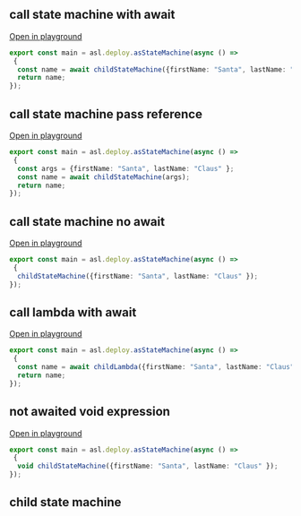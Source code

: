 
## call state machine with await
[Open in playground](https://asl-editor-spike-ts-stedi.vercel.app/?aW1wb3J0ICogYXMgYXNsIGZyb20gIkB0czJhc2wvYXNsLWxpYiIKCmV4cG9ydCBjb25zdCBtYWluID0gYXNsLmRlcGxveS5hc1N0YXRlTWFjaGluZShhc3luYyAoKSA9PiAKIHsKICBjb25zdCBuYW1lID0gYXdhaXQgY2hpbGRTdGF0ZU1hY2hpbmUoe2ZpcnN0TmFtZTogIlNhbnRhIiwgbGFzdE5hbWU6ICJDbGF1cyIgfSk7CiAgcmV0dXJuIG5hbWU7Cn0pOw==)

``` typescript
export const main = asl.deploy.asStateMachine(async () => 
 {
  const name = await childStateMachine({firstName: "Santa", lastName: "Claus" });
  return name;
});
```


## call state machine pass reference
[Open in playground](https://asl-editor-spike-ts-stedi.vercel.app/?aW1wb3J0ICogYXMgYXNsIGZyb20gIkB0czJhc2wvYXNsLWxpYiIKCmV4cG9ydCBjb25zdCBtYWluID0gYXNsLmRlcGxveS5hc1N0YXRlTWFjaGluZShhc3luYyAoKSA9PiAKIHsKICBjb25zdCBhcmdzID0ge2ZpcnN0TmFtZTogIlNhbnRhIiwgbGFzdE5hbWU6ICJDbGF1cyIgfTsKICBjb25zdCBuYW1lID0gYXdhaXQgY2hpbGRTdGF0ZU1hY2hpbmUoYXJncyk7CiAgcmV0dXJuIG5hbWU7Cn0pOw==)

``` typescript
export const main = asl.deploy.asStateMachine(async () => 
 {
  const args = {firstName: "Santa", lastName: "Claus" };
  const name = await childStateMachine(args);
  return name;
});
```


## call state machine no await
[Open in playground](https://asl-editor-spike-ts-stedi.vercel.app/?aW1wb3J0ICogYXMgYXNsIGZyb20gIkB0czJhc2wvYXNsLWxpYiIKCmV4cG9ydCBjb25zdCBtYWluID0gYXNsLmRlcGxveS5hc1N0YXRlTWFjaGluZShhc3luYyAoKSA9PiAKIHsKICBjaGlsZFN0YXRlTWFjaGluZSh7Zmlyc3ROYW1lOiAiU2FudGEiLCBsYXN0TmFtZTogIkNsYXVzIiB9KTsKfSk7)

``` typescript
export const main = asl.deploy.asStateMachine(async () => 
 {
  childStateMachine({firstName: "Santa", lastName: "Claus" });
});
```


## call lambda with await
[Open in playground](https://asl-editor-spike-ts-stedi.vercel.app/?aW1wb3J0ICogYXMgYXNsIGZyb20gIkB0czJhc2wvYXNsLWxpYiIKCmV4cG9ydCBjb25zdCBtYWluID0gYXNsLmRlcGxveS5hc1N0YXRlTWFjaGluZShhc3luYyAoKSA9PiAKIHsKICBjb25zdCBuYW1lID0gYXdhaXQgY2hpbGRMYW1iZGEoe2ZpcnN0TmFtZTogIlNhbnRhIiwgbGFzdE5hbWU6ICJDbGF1cyIgfSk7CiAgcmV0dXJuIG5hbWU7Cn0pOw==)

``` typescript
export const main = asl.deploy.asStateMachine(async () => 
 {
  const name = await childLambda({firstName: "Santa", lastName: "Claus" });
  return name;
});
```


## not awaited void expression
[Open in playground](https://asl-editor-spike-ts-stedi.vercel.app/?aW1wb3J0ICogYXMgYXNsIGZyb20gIkB0czJhc2wvYXNsLWxpYiIKCmV4cG9ydCBjb25zdCBtYWluID0gYXNsLmRlcGxveS5hc1N0YXRlTWFjaGluZShhc3luYyAoKSA9PiAKIHsKICB2b2lkIGNoaWxkU3RhdGVNYWNoaW5lKHtmaXJzdE5hbWU6ICJTYW50YSIsIGxhc3ROYW1lOiAiQ2xhdXMiIH0pOwp9KTs=)

``` typescript
export const main = asl.deploy.asStateMachine(async () => 
 {
  void childStateMachine({firstName: "Santa", lastName: "Claus" });
});
```


## child state machine


